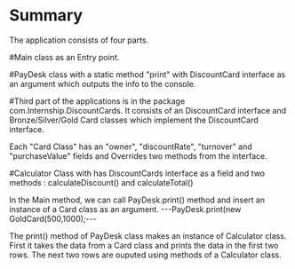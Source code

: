  # Summary

The application consists of four parts.

#Main class as an Entry point.

#PayDesk class with a static method "print" with DiscountCard interface as an argument which outputs the info to the console.

#Third part of the applications is in the package com.Internship.DiscountCards. It consists of an DiscountCard interface and 
Bronze/Silver/Gold Card classes which implement the DiscountCard interface.

Each "Card Class" has an "owner", "discountRate", "turnover" and "purchaseValue" fields and Overrides two methods from the interface.

#Calculator Class with has DiscountCards interface as a field and two methods : calculateDiscount() and calculateTotal()

In the Main method, we can call PayDesk.print() method and insert an instance of a Card class as an argument. 
---PayDesk.print(new GoldCard(500,1000);---

The print() method of PayDesk class makes an instance of Calculator class. First it takes the data from a Card 
class and prints the data in the first two rows. The next two rows are ouputed using methods of a Calculator class.

